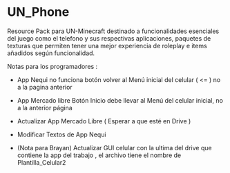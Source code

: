# UN_Phone

Resource Pack para UN-Minecraft destinado a funcionalidades esenciales del juego como el telefono y sus respectivas aplicaciones, paquetes de texturas que permiten tener una mejor experiencia de roleplay e items añadidos según funcionalidad. 


Notas para los programadores :

- App Nequi no funciona botón volver al Menú inicial del celular ( <= ) no a la pagina anterior
- App Mercado libre Botón Inicio debe llevar al Menú del celular inicial, no a la anterior página
- Actualizar App Mercado Libre ( Esperar a que esté en Drive )
- Modificar Textos de App Nequi

- (Nota para Brayan) Actualizar GUI celular con la ultima del drive que contiene la app del trabajo , el archivo tiene el nombre de Plantilla_Celular2
